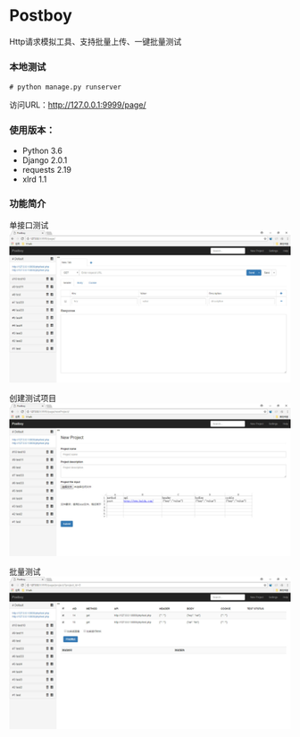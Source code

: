 # Postboy
Http请求模拟工具、支持批量上传、一键批量测试

### 本地测试
~~~
# python manage.py runserver
~~~

访问URL：http://127.0.0.1:9999/page/
	

### 使用版本：
* Python 3.6
* Django 2.0.1
* requests 2.19
* xlrd 1.1

### 功能简介

单接口测试
![单接口测试](https://github.com/cikewang/Postboy/blob/master/static/postboy/01.jpg)


创建测试项目
![创建测试项目](https://github.com/cikewang/Postboy/blob/master/static/postboy/02.jpg)

批量测试
![批量测试](https://github.com/cikewang/Postboy/blob/master/static/postboy/03.jpg)





